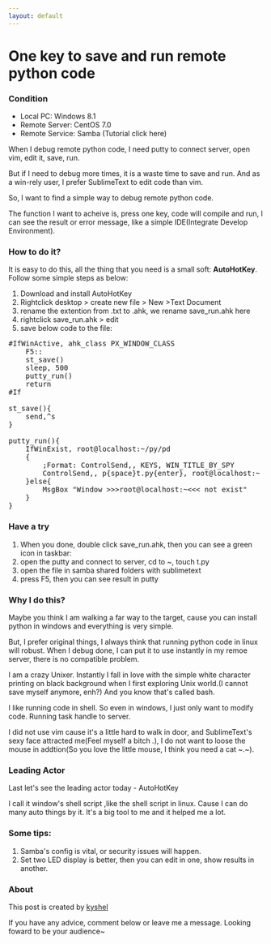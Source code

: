 ```yaml
---
layout: default
---
```



# One key to save and run remote python code 

### Condition
- Local PC:      Windows 8.1
- Remote Server: CentOS 7.0 
- Remote Service: Samba (Tutorial click here)

When I debug remote python code, I need putty to connect server, open vim, edit it, save, run.

But if I need to debug more times, it is a waste time to save and run. And as a win-rely user, I prefer SublimeText to edit code than vim.

So, I want to find a simple way to debug remote python code.

The function I want to acheive is, press one key, code will compile and run, I can see the result or error message, like a simple IDE(Integrate Develop Environment).

### How to do it?
It is easy to do this, all the thing that you need is a small soft: **AutoHotKey**.
Follow some simple steps as below:

1. Download and install AutoHotKey
2. Rightclick desktop > create new file > New >Text Document
3. rename the extention from .txt to .ahk, we rename save_run.ahk here
4. rightclick save_run.ahk > edit
5. save below code to the file:

<pre>
#IfWinActive, ahk_class PX_WINDOW_CLASS
	F5::
	st_save()
	sleep, 500
	putty_run()
	return
#If

st_save(){
	send,^s
}

putty_run(){
	IfWinExist, root@localhost:~/py/pd
	{
	    ;Format: ControlSend,, KEYS, WIN_TITLE_BY_SPY
		ControlSend,, p{space}t.py{enter}, root@localhost:~    
	}else{
		MsgBox "Window >>>root@localhost:~<<< not exist"
	}
}	
</pre>

### Have a try
1. When you done, double click save_run.ahk, then you can see a green icon in taskbar:
2. open the putty and connect to server, cd to ~, touch t.py
3. open the file in samba shared folders with sublimetext 
4. press F5, then you can see result in putty

### Why I do this?
Maybe you think I am walking a far way to the target, cause you can install python in windows and everything is very simple.

But, I prefer original things, I always think that running python code in linux will robust. When I debug done, I can put it to use instantly in my remoe server, there is no compatible problem. 

I am a crazy Unixer. Instantly I fall in love with the simple white character printing on black background when I first exploring Unix world.(I cannot save myself anymore, enh?) And you know that's called bash. 

I like running code in shell. So even in windows, I just only want to modify code. Running task handle to server.

I did not use vim cause it's a little hard to walk in door, and SublimeText's sexy face attracted me(Feel myself a bitch *.*), I do not want to loose the mouse in addtion(So you love the little mouse, I think you need a cat ~.~).

### Leading Actor
Last let's see the leading actor today - AutoHotKey

I call it window's shell script ,like the shell script in linux. Cause I can do many auto things by it. It's a big tool to me and it helped me a lot.



### Some tips:
1. Samba's config is vital, or security issues will happen.
2. Set two LED display is better, then you can edit in one, show results in another.

### About
This post is created by [kyshel](http://kyshel.com)

If you have any advice, comment below or leave me a message.
Looking foward to be your audience~

